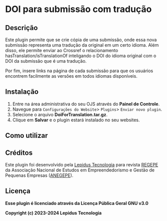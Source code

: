 # DOI para submissão com tradução

## Descrição

Este plugin permite que se crie cópia de uma submissão, onde essa nova submissão representa uma tradução da original em um certo idioma. Além disso, ele permite enviar ao Crossref o relacionamento hasTranslation/isTranslationOf inteligando o DOI do idioma original  com o DOI da submissão que é uma tradução.

Por fim, insere links na página de cada submissão para que os usuários encontrem facilmente as versões em todos idiomas disponíveis.

## Instalação

1. Entre na área administrativa do seu OJS através do __Painel de Controle__.
2. Navegue para `Configurações do Website`> `Plugins`> `Enviar novo plugin`.
3. Selecione o arquivo __DoiForTranslation.tar.gz__.
4. Clique em __Salvar__ e o plugin estará instalado no seu websites.

## Como utilizar

## Créditos

Este plugin foi desenvolvido pela [Lepidus Tecnologia](https://lepidus.com.br/) para revista [REGEPE](https://regepe.org.br/) da Associação Nacional de Estudos em Empreendedorismo e Gestão de Pequenas Empresas ([ANEGEPE](https://anegepe.org.br/)).

## Licença
__Esse plugin é licenciado através da Licença Pública Geral GNU v3.0__

__Copyright (c) 2023-2024 Lepidus Tecnologia__